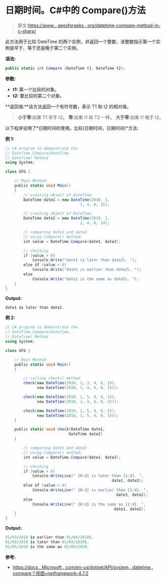 # 日期时间。C#中的 Compare()方法

> 原文:[https://www . geesforgeks . org/datetime-compare-method-in-c-sharp/](https://www.geeksforgeeks.org/datetime-compare-method-in-c-sharp/)

此方法用于比较 DateTime 的两个实例，并返回一个整数，该整数指示第一个实例是早于、等于还是晚于第二个实例。

**语法:**

```cs
public static int Compare (DateTime t1, DateTime t2);
```

**参数:**

*   **t1:** 第一个比较的对象。
*   **t2:** 要比较的第二个对象。

**返回值:**该方法返回一个有符号数，表示 T1 和 t2 的相对值。

> **小于零**:如果 T1 早于 t2。
> **零**:如果 t1 和 T2 一样。
> **大于零**:如果 t1 晚于 t2。

以下程序说明了*日期时间的使用。比较(日期时间，日期时间)*方法:

**例 1:**

```cs
// C# program to demonstrate the
// DateTime.Compare(DateTime,
// DateTime) Method
using System;

class GFG {

    // Main Method
    public static void Main()
    {
        // creating object of DateTime
        DateTime date1 = new DateTime(2010, 1, 
                                 1, 4, 0, 15);

        // creating object of DateTime
        DateTime date2 = new DateTime(2010, 1,
                                 1, 4, 0, 14);

        // comparing date1 and date2
        // using Compare() method;
        int value = DateTime.Compare(date1, date2);

        // checking
        if (value > 0)
            Console.Write("date1 is later than date2\. ");
        else if (value < 0)
            Console.Write("date1 is earlier than date2\. ");
        else
            Console.Write("date1 is the same as date2\. ");
    }
}
```

**Output:**

```cs
date1 is later than date2.

```

**例 2:**

```cs
// C# program to demonstrate the
// DateTime.Compare(DateTime, 
// DateTime) Method
using System;

class GFG {

    // Main Method
    public static void Main()
    {

        // calling check() method
        check(new DateTime(2010, 1, 3, 4, 0, 15),
              new DateTime(2010, 1, 4, 4, 0, 15));

        check(new DateTime(2010, 1, 5, 4, 0, 15),
              new DateTime(2010, 1, 4, 4, 0, 15));

        check(new DateTime(2010, 1, 5, 4, 0, 15),
              new DateTime(2010, 1, 5, 4, 0, 15));
    }

    public static void check(DateTime date1,
                            DateTime date2)
    {

        // comparing date1 and date2
        // using Compare() method;
        int value = DateTime.Compare(date1, date2);

        // checking
        if (value > 0)
            Console.WriteLine(" {0:d} is later than {1:d}. ",
                                               date1, date2);
        else if (value < 0)
            Console.WriteLine(" {0:d} is earlier than {1:d}. ",
                                                 date1, date2);
        else
            Console.WriteLine(" {0:d} is the same as {1:d}. ",
                                                date1, date2);
    }
}
```

**Output:**

```cs
01/03/2010 is earlier than 01/04/2010\. 
01/05/2010 is later than 01/04/2010\. 
01/05/2010 is the same as 01/05/2010.

```

**参考:**

*   [https://docs . Microsoft . com/en-us/dotnet/API/system . datetime . compare？视图=netframework-4.7.2](https://docs.microsoft.com/en-us/dotnet/api/system.datetime.compare?view=netframework-4.7.2)